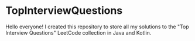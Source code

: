 # TopInterviewQuestions
Hello everyone! I created this repository to store all my solutions to the "Top Interview Questions" LeetCode collection in Java and Kotlin.
